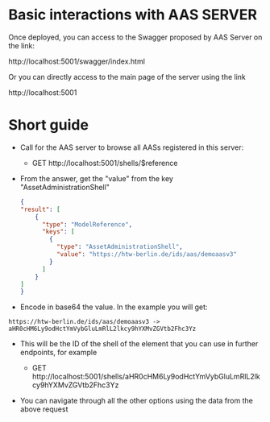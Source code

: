 # Basic interactions with AAS SERVER
Once deployed, you can access to the Swagger proposed by AAS Server on the link:

http://localhost:5001/swagger/index.html

Or you can directly access to the main page of the server using the link

http://localhost:5001

# Short guide
- Call for the AAS server to browse all AASs registered in this server:
    - GET http://localhost:5001/shells/$reference

- From the answer, get the "value" from the key "AssetAdministrationShell"
  ```json
  {  
  "result": [
      {
        "type": "ModelReference",
        "keys": [
          {
            "type": "AssetAdministrationShell",
            "value": "https://htw-berlin.de/ids/aas/demoaasv3"
          }
        ]
      }
  ]
  }
  ```
- Encode in base64 the value. In the example you will get: 
```
https://htw-berlin.de/ids/aas/demoaasv3 -> aHR0cHM6Ly9odHctYmVybGluLmRlL2lkcy9hYXMvZGVtb2Fhc3Yz 
```

- This will be the ID of the shell of the element that you can use in further endpoints, for example
  - GET http://localhost:5001/shells/aHR0cHM6Ly9odHctYmVybGluLmRlL2lkcy9hYXMvZGVtb2Fhc3Yz

- You can navigate through all the other options using the data from the above request 